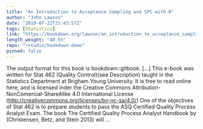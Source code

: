 ```yaml
---
title: "An Introduction to Acceptance Sampling and SPC with R"
author: "John Lawson"
date: "2019-07-22T21:43:57Z"
tags: [Statistics]
link: "https://bookdown.org/lawson/an_introduction_to_acceptance_sampling_and_spc_with_r5/"
length_weight: "40.5%"
repo: "rstudio/bookdown-demo"
pinned: false
---
```


The output format for this book is bookdown::gitbook. [...] This e-book was written for Stat 462 (Quality Control)(see Description) taught in the Statistics Department at Brigham Young University. It is free to read online here, and is licensed inder the Creative Commons Attribution-NonComercial-ShareAlike 4.0 International License (http://creativecommons.org/licenses/by-nc-sa/4.0/) One of the objectives of Stat 462 is to prepare students to pass the ASQ Certified Quality Process Analyst Exam. The book The Certified Quality Process Analyst Handbook by (Christensen, Betz, and Stein 2013) will ...
